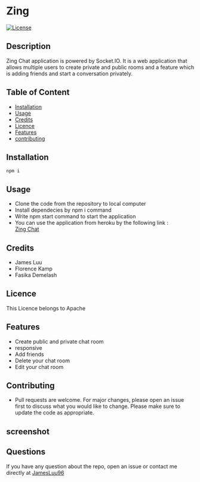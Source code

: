 
# Zing
[![License](https://img.shields.io/badge/License-Apache%202.0-yellow.svg)](https://opensource.org/licenses/Apache-2.0)
## Description

Zing Chat application is powered by Socket.IO. It is a web application that allows multiple users to create private and public rooms and a feature which is adding friends and start a conversation privately.
## Table of Content
* [Installation](#Installation)
* [Usage](#Usage)
* [Credits](#Credits)
* [Licence](#Licence)
* [Features](#Features)
* [contributing](#contributing)

## Installation
```npm i```  

## Usage
- Clone the code from the repository to local computer
- Install dependecies by npm i command
- Write npm start  command to start the application
-  You can use the application from heroku by the following link :  
[Zing Chat](https://zing2.herokuapp.com/)
## Credits
- James Luu
- Florence Kamp
- Fasika Demelash 

 ## Licence
This Licence belongs to Apache 
 
## Features
- Create public and private  chat room
- responsive
- Add friends
- Delete your chat room 
- Edit your chat room

## Contributing
- Pull requests are welcome. For major changes, please open an issue first to discuss what you would like to change. Please make sure to update the code as appropriate.   

## screenshot


## Questions
If you have any question about the repo, open an issue or contact me directly at [JamesLuu96](https://github.com/JamesLuu96/)
